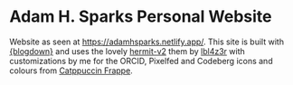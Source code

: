# Adam H. Sparks Personal Website

Website as seen at <https://adamhsparks.netlify.app/>.
This site is built with [{blogdown}](https://bookdown.org/yihui/blogdown/) and uses the lovely [hermit-v2](https://github.com/1bl4z3r/hermit-V2) them by [lbl4z3r](https://github.com/1bl4z3r) with customizations by me for the ORCID, Pixelfed and Codeberg icons and colours from [Catppuccin Frappe](https://catppuccin.com/palette).
